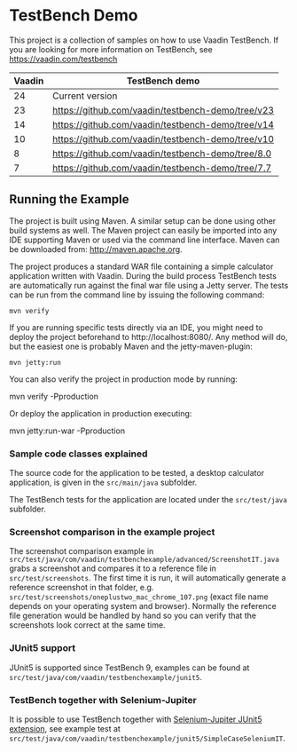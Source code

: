 # TestBench Demo

This project is a collection of samples on how to use Vaadin TestBench.
If you are looking for more information on TestBench, see https://vaadin.com/testbench

|         Vaadin | TestBench demo                                     |
|----------------|----------------------------------------------------|
|             24 | Current version                                    |
|             23 | https://github.com/vaadin/testbench-demo/tree/v23 |
|             14 | https://github.com/vaadin/testbench-demo/tree/v14 |
|             10 | https://github.com/vaadin/testbench-demo/tree/v10 |
|              8 | https://github.com/vaadin/testbench-demo/tree/8.0  |
|              7 | https://github.com/vaadin/testbench-demo/tree/7.7  |

## Running the Example

The project is built using Maven. A similar setup can be done using other build systems as well.
The Maven project can easily be imported into any IDE supporting
Maven or used via the command line interface. Maven can be downloaded from:
http://maven.apache.org.

The project produces a standard WAR file containing a simple calculator application written with Vaadin.
During the build process TestBench tests are automatically run against the final
war file using a Jetty server. The tests can be run from the
command line by issuing the following command:

	mvn verify

If you are running specific tests directly via an IDE, you might need to deploy the
project beforehand to http://localhost:8080/. Any method will do, but the easiest
one is probably Maven and the jetty-maven-plugin:

	mvn jetty:run

You can also verify the project in production mode by running:

  mvn verify -Pproduction

Or deploy the application in production executing:

  mvn jetty:run-war -Pproduction

### Sample code classes explained

The source code for the application to be tested, a desktop calculator
application, is given in the `src/main/java` subfolder.

The TestBench tests for the application are located under the
`src/test/java` subfolder.

### Screenshot comparison in the example project

The screenshot comparison example in `src/test/java/com/vaadin/testbenchexample/advanced/ScreenshotIT.java` grabs a screenshot and compares it to a reference file in `src/test/screenshots`. The first time it is run, it will automatically generate a reference screenshot in that folder, e.g. `src/test/screenshots/oneplustwo_mac_chrome_107.png` (exact file name depends on your operating system and browser). Normally the reference file generation would be handled by hand so you can verify that the screenshots look correct at the same time.

### JUnit5 support
JUnit5 is supported since TestBench 9, examples can be found at `src/test/java/com/vaadin/testbenchexample/junit5`.

### TestBench together with Selenium-Jupiter
It is possible to use TestBench together with <a href="https://bonigarcia.dev/selenium-jupiter/">Selenium-Jupiter JUnit5 extension</a>, see example test at `src/test/java/com/vaadin/testbenchexample/junit5/SimpleCaseSeleniumIT`.
